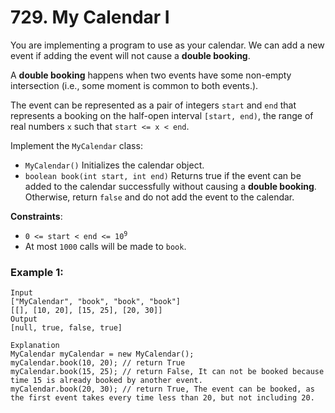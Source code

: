 # 729. My Calendar I

You are implementing a program to use as your calendar. We can add a new event if adding the event will not cause a **double booking**.

A **double booking** happens when two events have some non-empty intersection (i.e., some moment is common to both events.).

The event can be represented as a pair of integers `start` and `end` that represents a booking on the half-open interval `[start, end)`, the range of real numbers `x` such that `start <= x < end`.

Implement the `MyCalendar` class:

- `MyCalendar()` Initializes the calendar object.
- `boolean book(int start, int end)` Returns true if the event can be added to the calendar successfully without causing a **double booking**. Otherwise, return `false` and do not add the event to the calendar.

**Constraints**:
- <code>0 <= start < end <= 10<sup>9</sup></code>
- At most `1000` calls will be made to `book`.

### Example 1:
```
Input
["MyCalendar", "book", "book", "book"]
[[], [10, 20], [15, 25], [20, 30]]
Output
[null, true, false, true]

Explanation
MyCalendar myCalendar = new MyCalendar();
myCalendar.book(10, 20); // return True
myCalendar.book(15, 25); // return False, It can not be booked because time 15 is already booked by another event.
myCalendar.book(20, 30); // return True, The event can be booked, as the first event takes every time less than 20, but not including 20.
```
